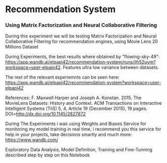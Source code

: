 # Recommendation System
### Using Matrix Factorization and Neural Collaborative Filtering

During this experiment we will be testing Matrix Factorization and Neural Collaborative Filtering for recommendation engines, using Movie Lens 20 Millions Dataset

During Experiments, the best results where obtained by "flowing-sky-49": https://app.wandb.ai/elpapi42/recommendation-system/runs/jlh52uym?workspace=user-elpapi42. Features ultra low variance between datasets.

The rest of the relevant experiemnts can be seen here: https://app.wandb.ai/elpapi42/recommendation-system?workspace=user-elpapi42

References:
F. Maxwell Harper and Joseph A. Konstan. 2015. The MovieLens Datasets: History and Context. ACM Transactions on Interactive Intelligent Systems (TiiS) 5, 4, Article 19 (December 2015), 19 pages. DOI=<http://dx.doi.org/10.1145/2827872>

During The Experiments i was using Weights and Biases Service for monitoring my model training in real time, i recommend you this service for help in your projects, take decisions smartly and much more: https://www.wandb.com/

Exploratory Data Analysis, Model Definition, Training and Fine-Tunning described step by step on this Notebook
